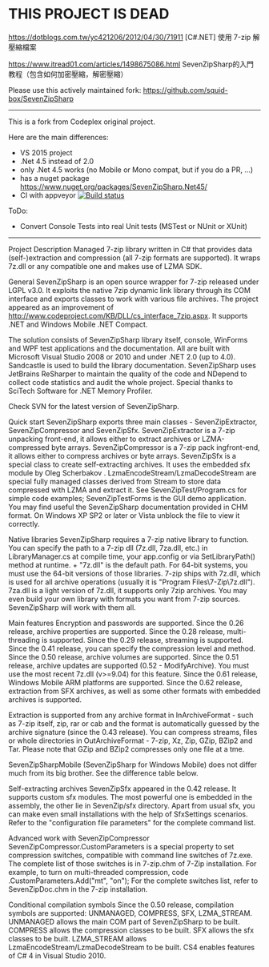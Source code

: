 # THIS PROJECT IS DEAD

https://dotblogs.com.tw/yc421206/2012/04/30/71911 [C#.NET] 使用 7-zip 解壓縮檔案

https://www.itread01.com/articles/1498675086.html SevenZipSharp的入門教程（包含如何加密壓縮，解密壓縮）

Please use this actively maintained fork: https://github.com/squid-box/SevenZipSharp

-------------------------------------------------------------
This is a fork from Codeplex original project.

Here are the main differences:
* VS 2015 project
* .Net 4.5 instead of 2.0
* only .Net 4.5 works (no Mobile or Mono compat, but if you do a PR, ...)
* has a nuget package https://www.nuget.org/packages/SevenZipSharp.Net45/
* CI with appveyor [![Build status](https://ci.appveyor.com/api/projects/status/vf1xn8e9lqxnpwm8?svg=true)](https://ci.appveyor.com/project/tomap/sevenzipsharp)

ToDo:
* Convert Console Tests into real Unit tests (MSTest or NUnit or XUnit)

-------------------------------------------------------------

Project Description
Managed 7-zip library written in C# that provides data (self-)extraction and compression (all 7-zip formats are supported). It wraps 7z.dll or any compatible one and makes use of LZMA SDK.

General
SevenZipSharp is an open source wrapper for 7-zip released under LGPL v3.0. It exploits the native 7zip dynamic link library through its COM interface and exports classes to work with various file archives. The project appeared as an improvement of http://www.codeproject.com/KB/DLL/cs_interface_7zip.aspx. It supports .NET and Windows Mobile .NET Compact.

The solution consists of SevenZipSharp library itself, console, WinForms and WPF test applications and the documentation. All are built with Microsoft Visual Studio 2008 or 2010 and under .NET 2.0 (up to 4.0).
Sandcastle is used to build the library documentation.
SevenZipSharp uses JetBrains ReSharper to maintain the quality of the code and NDepend to collect code statistics and audit the whole project. Special thanks to SciTech Software for .NET Memory Profiler.

Check SVN for the latest version of SevenZipSharp.

Quick start
SevenZipSharp exports three main classes - SevenZipExtractor, SevenZipCompressor and SevenZipSfx.
SevenZipExtractor is a 7-zip unpacking front-end, it allows either to extract archives or LZMA-compressed byte arrays.
SevenZipCompressor is a 7-zip pack ingfront-end, it allows either to compress archives or byte arrays.
SevenZipSfx is a special class to create self-extracting archives. It uses the embedded sfx module by Oleg Scherbakov .
LzmaEncodeStream/LzmaDecodeStream are special fully managed classes derived from Stream to store data compressed with LZMA and extract it.
See SevenZipTest/Program.cs for simple code examples; SevenZipTestForms is the GUI demo application.
You may find useful the SevenZipSharp documentation provided in CHM format. On Windows XP SP2 or later or Vista unblock the file to view it correctly.

Native libraries
SevenZipSharp requires a 7-zip native library to function. You can specify the path to a 7-zip dll (7z.dll, 7za.dll, etc.) in LibraryManager.cs at compile time, your app.config or via SetLibraryPath() method at runtime. <Path to SevenZipSharp.dll> + "7z.dll" is the default path. For 64-bit systems, you must use the 64-bit versions of those libraries.
7-zip ships with 7z.dll, which is used for all archive operations (usually it is "Program Files\7-Zip\7z.dll"). 7za.dll is a light version of 7z.dll, it supports only 7zip archives. You may even build your own library with formats you want from 7-zip sources. SevenZipSharp will work with them all.

Main features
Encryption and passwords are supported.
Since the 0.26 release, archive properties are supported.
Since the 0.28 release, multi-threading is supported.
Since the 0.29 release, streaming is supported.
Since the 0.41 release, you can specify the compression level and method.
Since the 0.50 release, archive volumes are supported.
Since the 0.51 release, archive updates are supported (0.52 - ModifyArchive). You must use the most recent 7z.dll (v>=9.04) for this feature.
Since the 0.61 release, Windows Mobile ARM platforms are supported.
Since the 0.62 release, extraction from SFX archives, as well as some other formats with embedded archives is supported.

Extraction is supported from any archive format in InArchiveFormat - such as 7-zip itself, zip, rar or cab and the format is automatically guessed by the archive signature (since the 0.43 release).
You can compress streams, files or whole directories in OutArchiveFormat - 7-zip, Xz, Zip, GZip, BZip2 and Tar.
Please note that GZip and BZip2 compresses only one file at a tme.

SevenZipSharpMobile (SevenZipSharp for Windows Mobile) does not differ much from its big brother. See the difference table below.

Self-extracting archives
SevenZipSfx appeared in the 0.42 release. It supports custom sfx modules. The most powerful one is embedded in the assembly, the other lie in SevenZip/sfx directory. Apart from usual sfx, you can make even small installations with the help of SfxSettings scenarios. Refer to the "configuration file parameters" for the complete command list.

Advanced work with SevenZipCompressor
SevenZipCompressor.CustomParameters is a special property to set compression switches, compatible with command line switches of 7z.exe. The complete list of those switches is in 7-zip.chm of 7-Zip installation. For example, to turn on multi-threaded compression, code
<SevenZipCompressor Instance>.CustomParameters.Add("mt", "on");
For the complete switches list, refer to SevenZipDoc.chm in the 7-zip installation.

Conditional compilation symbols
Since the 0.50 release, compilation symbols are supported: UNMANAGED, COMPRESS, SFX, LZMA_STREAM.
UNMANAGED allows the main COM part of SevenZipSharp to be built.
COMPRESS allows the compression classes to be built.
SFX allows the sfx classes to be built.
LZMA_STREAM allows LzmaEncodeStream/LzmaDecodeStream to be built.
CS4 enables features of C# 4 in Visual Studio 2010.
